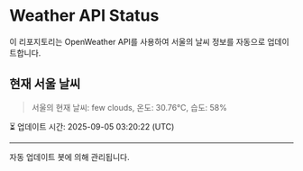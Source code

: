 
# Weather API Status

이 리포지토리는 OpenWeather API를 사용하여 서울의 날씨 정보를 자동으로 업데이트합니다.

## 현재 서울 날씨
> 서울의 현재 날씨: few clouds, 온도: 30.76°C, 습도: 58%

⏳ 업데이트 시간: 2025-09-05 03:20:22 (UTC)

---
자동 업데이트 봇에 의해 관리됩니다.
